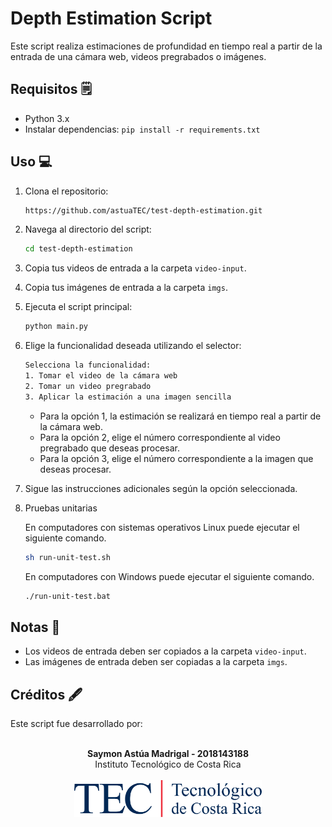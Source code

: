 # Depth Estimation Script

Este script realiza estimaciones de profundidad en tiempo real a partir de la entrada de una cámara web, videos pregrabados o imágenes.

## Requisitos 🗒️

- Python 3.x
- Instalar dependencias: `pip install -r requirements.txt`

## Uso 💻

1. Clona el repositorio:

    ```bash
    https://github.com/astuaTEC/test-depth-estimation.git
    ```

2. Navega al directorio del script:

    ```bash
    cd test-depth-estimation
    ```

3. Copia tus videos de entrada a la carpeta `video-input`.

4. Copia tus imágenes de entrada a la carpeta `imgs`.

5. Ejecuta el script principal:

    ```bash
    python main.py
    ```

6. Elige la funcionalidad deseada utilizando el selector:

    ```bash
    Selecciona la funcionalidad:
    1. Tomar el video de la cámara web
    2. Tomar un video pregrabado
    3. Aplicar la estimación a una imagen sencilla
    ```

    - Para la opción 1, la estimación se realizará en tiempo real a partir de la cámara web.
    - Para la opción 2, elige el número correspondiente al video pregrabado que deseas procesar.
    - Para la opción 3, elige el número correspondiente a la imagen que deseas procesar.

7. Sigue las instrucciones adicionales según la opción seleccionada.

8. Pruebas unitarias

    En computadores con sistemas operativos Linux puede ejecutar el siguiente comando.

    ```bash
    sh run-unit-test.sh
    ```

    En computadores con Windows puede ejecutar el siguiente comando.

    ```bash
    ./run-unit-test.bat
    ```

## Notas 📝

- Los videos de entrada deben ser copiados a la carpeta `video-input`.
- Las imágenes de entrada deben ser copiadas a la carpeta `imgs`.

## Créditos 🖋️

Este script fue desarrollado por:

<div align="center"> 
  <br/>
  <b>Saymon Astúa Madrigal - 2018143188</b>
  <br/>
  Instituto Tecnológico de Costa Rica
  <br/><br/>
  <img src="./assets/tec-logo.png" alt="Logo del Instituto Tecnológico de Costa Rica" width="300"/>
</div>